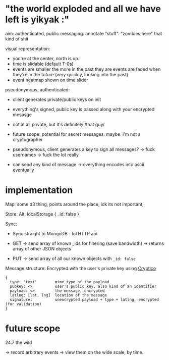 # "the world exploded and all we have left is yikyak :\"

aim:
  authenticated, public messaging. annotate "stuff". "zombies here" that kind of shit

visual representation:
  - you're at the center, north is up.
  - time is slidable (default T-0s)
  - events are smaller the more in the past they are
    events are faded when they're in the future (very quickly, looking into the
    past)
  - event heatmap shown on time slider

pseudonymous, authenticated:
  - client generates private/public keys on init
  - everything's signed, public key is passed along with your encrypted mesasge
  - not at all private, but it's definitely /that guy/
  - future scope: potential for secret messages. maybe. i'm not a cryptographer

- pseudonymous, client generates a key to sign all messages?
  -> fuck usernames
  -> fuck the lot really

- can send any kind of message
  -> everything encodes into ascii eventually


# implementation

Map:
  some d3 thing, points around the place, idk its not important;

Store:
  Alt, localStorage
  { _id: false }

Sync:

* Sync straight to MongoDB - lol HTTP api

* GET
  -> send array of known _ids for filtering (save bandwidth)
  -> returns array of other JSON objects

* PUT
  -> send array of all our known objects with `_id: false`


Message structure:
Encrypted with the user's private key using [Cryptico](https://github.com/jpfox/cryptico)

    {
      type: 'text'        mime type of the payload
      pubkey: <>          user's public key, also kind of an identifier
      payload: <>         the message, encrypted
      latlng: [lat, lng]  location of the message
      signature:          unencrypted payload + type + latlng, encrypted (for validation)
    }


# future scope

24.7 the wild

-> record arbitrary events
-> view them on the wide scale, by time.

